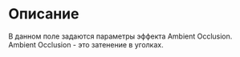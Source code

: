 # Описание

В данном поле задаются параметры эффекта Ambient Occlusion.
Ambient Occlusion - это затенение в уголках.